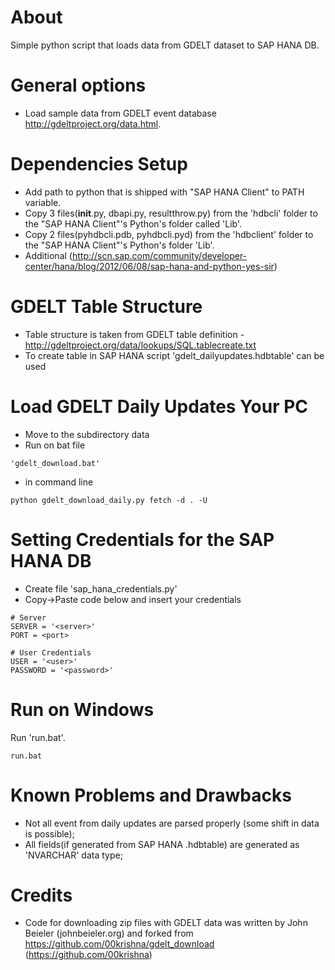 About
=====
Simple python script that loads data from GDELT dataset to SAP HANA DB.

General options
===============
* Load sample data from GDELT event database http://gdeltproject.org/data.html.

Dependencies Setup
==================
* Add path to python that is shipped with "SAP HANA Client" to PATH variable.
* Copy 3 files(__init__.py, dbapi.py, resultthrow.py) from the 'hdbcli' folder to the "SAP HANA Client"'s Python's folder called 'Lib'.
* Copy 2 files(pyhdbcli.pdb, pyhdbcli.pyd) from the 'hdbclient' folder to the "SAP HANA Client"'s Python's folder 'Lib'.
* Additional (http://scn.sap.com/community/developer-center/hana/blog/2012/06/08/sap-hana-and-python-yes-sir)


GDELT Table Structure
====================================
* Table structure is taken from GDELT table definition - http://gdeltproject.org/data/lookups/SQL.tablecreate.txt
* To create table in SAP HANA script 'gdelt_dailyupdates.hdbtable' can be used


Load GDELT Daily Updates Your PC
======================================================
* Move to the subdirectory data
* Run on bat file
```
'gdelt_download.bat'
```
* in command line
```
python gdelt_download_daily.py fetch -d . -U
```

Setting Credentials for the SAP HANA DB
======================================
* Create file 'sap_hana_credentials.py'
* Copy->Paste code below and insert your credentials
```
# Server 
SERVER = '<server>'
PORT = <port>

# User Credentials
USER = '<user>'
PASSWORD = '<password>'
```

Run on Windows
==============
Run 'run.bat'.
```
run.bat
```	

Known Problems and Drawbacks
============================
* Not all event from daily updates are parsed properly (some shift in data is possible);
* All fields(if generated from SAP HANA .hdbtable) are generated as 'NVARCHAR' data type;

Credits
=======
* Code for downloading zip files with GDELT data was written by John Beieler (johnbeieler.org) and forked from https://github.com/00krishna/gdelt_download (https://github.com/00krishna)